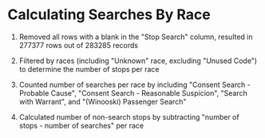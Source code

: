 # Calculating Searches By Race

1) Removed all rows with a blank in the "Stop Search" column, resulted in 277377 rows out of 283285 records 

2) Filtered by races (including "Unknown" race, excluding "Unused Code") to determine the number of stops per race

3) Counted number of searches per race by including "Consent Search - Probable Cause", "Consent Search - Reasonable Suspicion", "Search with Warrant", and "(Winooski) Passenger Search"

4) Calculated number of non-search stops by subtracting "number of stops - number of searches" per race

